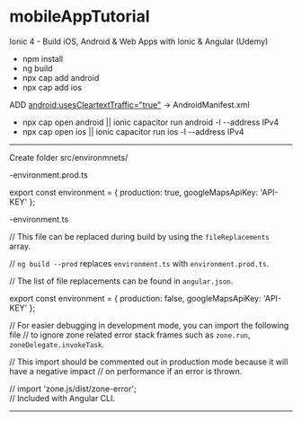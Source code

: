 # mobileAppTutorial
Ionic 4 - Build iOS, Android & Web Apps with Ionic & Angular (Udemy)

- npm install
- ng build
- npx cap add android
- npx cap add ios

ADD <android:usesCleartextTraffic="true"> -> AndroidManifest.xml

- npx cap open android || ionic capacitor run android -l --address IPv4
- npx cap open ios || ionic capacitor run ios -l --address IPv4

--------------------------------------------------------------------
Create folder src/environmnets/

-environment.prod.ts

  export const environment = {
    production: true,
    googleMapsApiKey: 'API-KEY'
  };

-environment.ts

  // This file can be replaced during build by using the `fileReplacements` array.
  
  // `ng build --prod` replaces `environment.ts` with `environment.prod.ts`.
  
  // The list of file replacements can be found in `angular.json`.

  export const environment = {
    production: false,
    googleMapsApiKey: 'API-KEY'
  };

  
  // For easier debugging in development mode, you can import the following file
  // to ignore zone related error stack frames such as `zone.run`, `zoneDelegate.invokeTask`.

  // This import should be commented out in production mode because it will have a negative impact
  // on performance if an error is thrown.
   
  // import 'zone.js/dist/zone-error';  
  // Included with Angular CLI.

----------------------------------------------------------------
